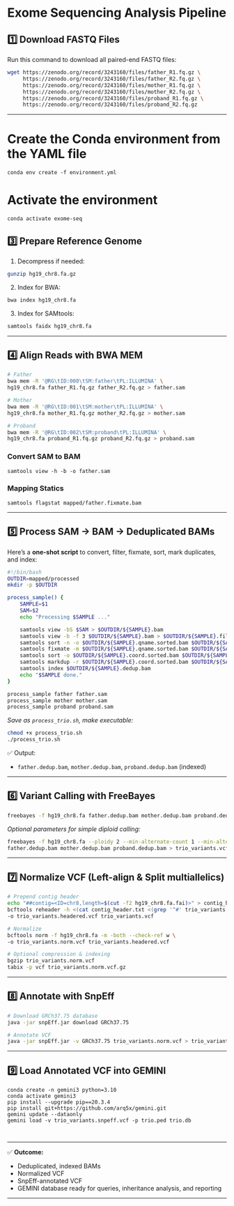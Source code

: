 # **Exome Sequencing Analysis Pipeline**

## **1️⃣ Download FASTQ Files**

Run this command to download all paired-end FASTQ files:

```bash
wget https://zenodo.org/record/3243160/files/father_R1.fq.gz \
     https://zenodo.org/record/3243160/files/father_R2.fq.gz \
     https://zenodo.org/record/3243160/files/mother_R1.fq.gz \
     https://zenodo.org/record/3243160/files/mother_R2.fq.gz \
     https://zenodo.org/record/3243160/files/proband_R1.fq.gz \
     https://zenodo.org/record/3243160/files/proband_R2.fq.gz
```

---

# Create the Conda environment from the YAML file
```
conda env create -f environment.yml
```

# Activate the environment
```
conda activate exome-seq
```

## **3️⃣ Prepare Reference Genome**

1. Decompress if needed:

```bash
gunzip hg19_chr8.fa.gz
```

2. Index for BWA:

```bash
bwa index hg19_chr8.fa
```

3. Index for SAMtools:

```bash
samtools faidx hg19_chr8.fa
```

---

## **4️⃣ Align Reads with BWA MEM**

```bash
# Father
bwa mem -R '@RG\tID:000\tSM:father\tPL:ILLUMINA' \
hg19_chr8.fa father_R1.fq.gz father_R2.fq.gz > father.sam

# Mother
bwa mem -R '@RG\tID:001\tSM:mother\tPL:ILLUMINA' \
hg19_chr8.fa mother_R1.fq.gz mother_R2.fq.gz > mother.sam

# Proband
bwa mem -R '@RG\tID:002\tSM:proband\tPL:ILLUMINA' \
hg19_chr8.fa proband_R1.fq.gz proband_R2.fq.gz > proband.sam
```
### Convert SAM to BAM
```
samtools view -h -b -o father.sam
```
### Mapping Statics
```
samtools flagstat mapped/father.fixmate.bam 
```

---

## **5️⃣ Process SAM → BAM → Deduplicated BAMs**

Here’s a **one-shot script** to convert, filter, fixmate, sort, mark duplicates, and index:

```bash
#!/bin/bash
OUTDIR=mapped/processed
mkdir -p $OUTDIR

process_sample() {
    SAMPLE=$1
    SAM=$2
    echo "Processing $SAMPLE ..."

    samtools view -bS $SAM > $OUTDIR/${SAMPLE}.bam
    samtools view -b -f 3 $OUTDIR/${SAMPLE}.bam > $OUTDIR/${SAMPLE}.filtered.bam
    samtools sort -n -o $OUTDIR/${SAMPLE}.qname.sorted.bam $OUTDIR/${SAMPLE}.filtered.bam
    samtools fixmate -m $OUTDIR/${SAMPLE}.qname.sorted.bam $OUTDIR/${SAMPLE}.fixmate.bam
    samtools sort -o $OUTDIR/${SAMPLE}.coord.sorted.bam $OUTDIR/${SAMPLE}.fixmate.bam
    samtools markdup -r $OUTDIR/${SAMPLE}.coord.sorted.bam $OUTDIR/${SAMPLE}.dedup.bam
    samtools index $OUTDIR/${SAMPLE}.dedup.bam
    echo "$SAMPLE done."
}

process_sample father father.sam
process_sample mother mother.sam
process_sample proband proband.sam
```

*Save as `process_trio.sh`, make executable:*

```bash
chmod +x process_trio.sh
./process_trio.sh
```

✅ Output:

* `father.dedup.bam`, `mother.dedup.bam`, `proband.dedup.bam` (indexed)

---

## **6️⃣ Variant Calling with FreeBayes**

```bash
freebayes -f hg19_chr8.fa father.dedup.bam mother.dedup.bam proband.dedup.bam > trio_variants.vcf
```

*Optional parameters for simple diploid calling:*

```bash
freebayes -f hg19_chr8.fa --ploidy 2 --min-alternate-count 1 --min-alternate-fraction 0.2 \
father.dedup.bam mother.dedup.bam proband.dedup.bam > trio_variants.vcf
```

---

## **7️⃣ Normalize VCF (Left-align & Split multiallelics)**

```bash
# Prepend contig header
echo "##contig=<ID=chr8,length=$(cut -f2 hg19_chr8.fa.fai)>" > contig_header.txt
bcftools reheader -h <(cat contig_header.txt <(grep '^#' trio_variants.vcf)) \
-o trio_variants.headered.vcf trio_variants.vcf

# Normalize
bcftools norm -f hg19_chr8.fa -m -both --check-ref w \
-o trio_variants.norm.vcf trio_variants.headered.vcf

# Optional compression & indexing
bgzip trio_variants.norm.vcf
tabix -p vcf trio_variants.norm.vcf.gz
```

---

## **8️⃣ Annotate with SnpEff**

```bash
# Download GRCh37.75 database
java -jar snpEff.jar download GRCh37.75

# Annotate VCF
java -jar snpEff.jar -v GRCh37.75 trio_variants.norm.vcf > trio_variants.snpeff.vcf
```

---

## **9️⃣ Load Annotated VCF into GEMINI**

```
conda create -n gemini3 python=3.10
conda activate gemini3
pip install --upgrade pip==20.3.4
pip install git+https://github.com/arq5x/gemini.git
gemini update --dataonly
gemini load -v trio_variants.snpeff.vcf -p trio.ped trio.db



```

---

✅ **Outcome:**

* Deduplicated, indexed BAMs
* Normalized VCF
* SnpEff-annotated VCF
* GEMINI database ready for queries, inheritance analysis, and reporting

---

